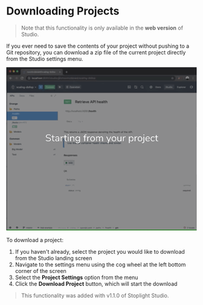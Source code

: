 # Downloading Projects

> Note that this functionality is only available in the **web version** of Studio.

If you ever need to save the contents of your project without pushing to a Git repository,
you can download a zip file of the current project directly from the Studio settings menu.

![Download a Project](../../assets/images/download-project-as-zip.gif)

To download a project:

1. If you haven't already, select the project you would like to download from the Studio landing screen
2. Navigate to the settings menu using the cog wheel at the left bottom corner of the screen
3. Select the **Project Settings** option from the menu
4. Click the **Download Project** button, which will start the download

> This functionality was added with v1.1.0 of Stoplight Studio.
